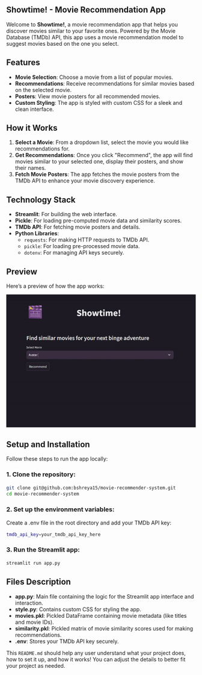 ## Showtime! - Movie Recommendation App

Welcome to **Showtime!**, a movie recommendation app that helps you discover movies similar to your favorite ones. Powered by the Movie Database (TMDb) API, this app uses a movie recommendation model to suggest movies based on the one you select.

## Features

- **Movie Selection**: Choose a movie from a list of popular movies.
- **Recommendations**: Receive recommendations for similar movies based on the selected movie.
- **Posters**: View movie posters for all recommended movies.
- **Custom Styling**: The app is styled with custom CSS for a sleek and clean interface.

## How it Works

1. **Select a Movie**: From a dropdown list, select the movie you would like recommendations for.
2. **Get Recommendations**: Once you click "Recommend", the app will find movies similar to your selected one, display their posters, and show their names.
3. **Fetch Movie Posters**: The app fetches the movie posters from the TMDb API to enhance your movie discovery experience.

## Technology Stack

- **Streamlit**: For building the web interface.
- **Pickle**: For loading pre-computed movie data and similarity scores.
- **TMDb API**: For fetching movie posters and details.
- **Python Libraries**:
  - `requests`: For making HTTP requests to TMDb API.
  - `pickle`: For loading pre-processed movie data.
  - `dotenv`: For managing API keys securely.

## Preview

Here’s a preview of how the app works:

![App Preview](./movie1gif.gif)

## Setup and Installation

Follow these steps to run the app locally:

### 1. Clone the repository:
```bash
git clone git@github.com:bshreya15/movie-recommender-system.git
cd movie-recommender-system
```

### 2. Set up the environment variables:
Create a .env file in the root directory and add your TMDb API key:
```bash 
tmdb_api_key=your_tmdb_api_key_here
```

### 3. Run the Streamlit app:
```bash
streamlit run app.py
```

## Files Description
- **app.py**: Main file containing the logic for the Streamlit app interface and interaction.
- **style.py**: Contains custom CSS for styling the app.
- **movies.pkl**: Pickled DataFrame containing movie metadata (like titles and movie IDs).
- **similarity.pkl**: Pickled matrix of movie similarity scores used for making recommendations.
- **.env**: Stores your TMDb API key securely.

This `README.md` should help any user understand what your project does, how to set it up, and how it works! You can adjust the details to better fit your project as needed.
